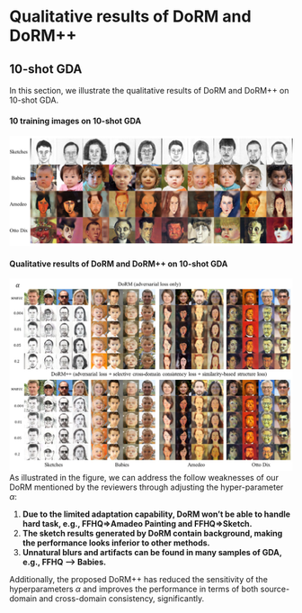 # Qualitative results of DoRM and DoRM++

## 10-shot GDA
In this section, we illustrate the qualitative results of DoRM and DoRM++ on 10-shot GDA.

#### 10 training images on 10-shot GDA

![10-shot target images](c0de5f4fc55896de3bce5ad00ba18d8.jpg)

#### Qualitative results of DoRM and DoRM++ on 10-shot GDA

![10-shot results](da45241ee98439b5187794041b98be3.jpg)
As illustrated in the figure, we can address the follow weaknesses of our DoRM mentioned by the reviewers through adjusting the hyper-parameter $\alpha$:

1. $\textbf{Due to the limited adaptation capability, DoRM won’t be able to handle hard task, e.g., FFHQ=>Amadeo Painting and FFHQ=>Sketch.}$
2. $\textbf{The sketch results generated by DoRM contain background, making the performance looks inferior to other methods.}$
3. $\textbf{Unnatural blurs and artifacts can be found in many samples of GDA, e.g., FFHQ --> Babies.}$

Additionally, the proposed DoRM++ has reduced the sensitivity of the hyperparameters $\alpha$ and improves the performance in terms of both source-domain and cross-domain consistency, significantly.
